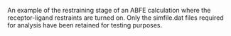 An example of the restraining stage of an ABFE calculation where the receptor-ligand restraints are turned on. Only the simfile.dat files required for analysis have been retained for testing purposes.
